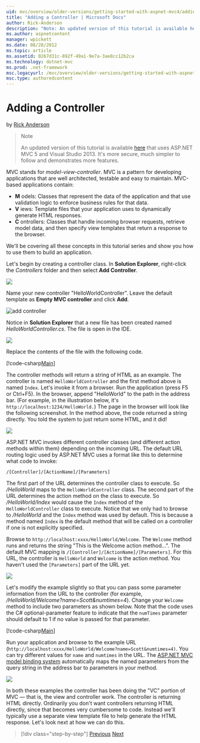 ```yaml
---
uid: mvc/overview/older-versions/getting-started-with-aspnet-mvc4/adding-a-controller
title: "Adding a Controller | Microsoft Docs"
author: Rick-Anderson
description: "Note: An updated version of this tutorial is available here that uses ASP.NET MVC 5 and Visual Studio 2013. It's more secure, much simpler to follow and demo..."
ms.author: aspnetcontent
manager: wpickett
ms.date: 08/28/2012
ms.topic: article
ms.assetid: 0267d31c-892f-49a1-9e7a-3ae8cc12b2ca
ms.technology: dotnet-mvc
ms.prod: .net-framework
msc.legacyurl: /mvc/overview/older-versions/getting-started-with-aspnet-mvc4/adding-a-controller
msc.type: authoredcontent
---
```

Adding a Controller
====================
by [Rick Anderson](https://github.com/Rick-Anderson)

> > [!NOTE]
> > An updated version of this tutorial is available [here](../../getting-started/introduction/getting-started.md) that uses ASP.NET MVC 5 and Visual Studio 2013. It's more secure, much simpler to follow and demonstrates more features.


MVC stands for *model-view-controller*. MVC is a pattern for developing applications that are well architected, testable and easy to maintain. MVC-based applications contain:

- **M** odels: Classes that represent the data of the application and that use validation logic to enforce business rules for that data.
- **V** iews: Template files that your application uses to dynamically generate HTML responses.
- **C** ontrollers: Classes that handle incoming browser requests, retrieve model data, and then specify view templates that return a response to the browser.

We'll be covering all these concepts in this tutorial series and show you how to use them to build an application.

Let's begin by creating a controller class. In **Solution Explorer**, right-click the *Controllers* folder and then select **Add Controller**.

![](adding-a-controller/_static/image1.png)

Name your new controller &quot;HelloWorldController&quot;. Leave the default template as **Empty MVC controller** and click **Add**.

![add controller](adding-a-controller/_static/image2.png)

Notice in **Solution Explorer** that a new file has been created named *HelloWorldController.cs*. The file is open in the IDE.

![](adding-a-controller/_static/image3.png)

Replace the contents of the file with the following code.

[!code-csharp[Main](adding-a-controller/samples/sample1.cs)]

The controller methods will return a string of HTML as an example. The controller is named `HelloWorldController` and the first method above is named `Index`. Let's invoke it from a browser. Run the application (press F5 or Ctrl+F5). In the browser, append &quot;HelloWorld&quot; to the path in the address bar. (For example, in the illustration below, it's `http://localhost:1234/HelloWorld.`) The page in the browser will look like the following screenshot. In the method above, the code returned a string directly. You told the system to just return some HTML, and it did!

![](adding-a-controller/_static/image4.png)

ASP.NET MVC invokes different controller classes (and different action methods within them) depending on the incoming URL. The default URL routing logic used by ASP.NET MVC uses a format like this to determine what code to invoke:

`/[Controller]/[ActionName]/[Parameters]`

The first part of the URL determines the controller class to execute. So */HelloWorld* maps to the `HelloWorldController` class. The second part of the URL determines the action method on the class to execute. So */HelloWorld/Index* would cause the `Index` method of the `HelloWorldController` class to execute. Notice that we only had to browse to */HelloWorld* and the `Index` method was used by default. This is because a method named `Index` is the default method that will be called on a controller if one is not explicitly specified.

Browse to `http://localhost:xxxx/HelloWorld/Welcome`. The `Welcome` method runs and returns the string &quot;This is the Welcome action method...&quot;. The default MVC mapping is `/[Controller]/[ActionName]/[Parameters]`. For this URL, the controller is `HelloWorld` and `Welcome` is the action method. You haven't used the `[Parameters]` part of the URL yet.

![](adding-a-controller/_static/image5.png)

Let's modify the example slightly so that you can pass some parameter information from the URL to the controller (for example, */HelloWorld/Welcome?name=Scott&amp;numtimes=4*). Change your `Welcome` method to include two parameters as shown below. Note that the code uses the C# optional-parameter feature to indicate that the `numTimes` parameter should default to 1 if no value is passed for that parameter.

[!code-csharp[Main](adding-a-controller/samples/sample2.cs)]

Run your application and browse to the example URL (`http://localhost:xxxx/HelloWorld/Welcome?name=Scott&numtimes=4)`. You can try different values for `name` and `numtimes` in the URL. The [ASP.NET MVC model binding system](http://odetocode.com/Blogs/scott/archive/2009/04/27/6-tips-for-asp-net-mvc-model-binding.aspx) automatically maps the named parameters from the query string in the address bar to parameters in your method.

![](adding-a-controller/_static/image6.png)

In both these examples the controller has been doing the &quot;VC&quot; portion of MVC — that is, the view and controller work. The controller is returning HTML directly. Ordinarily you don't want controllers returning HTML directly, since that becomes very cumbersome to code. Instead we'll typically use a separate view template file to help generate the HTML response. Let's look next at how we can do this.

>[!div class="step-by-step"]
[Previous](intro-to-aspnet-mvc-4.md)
[Next](adding-a-view.md)
